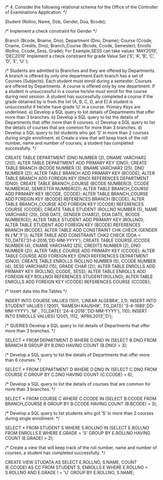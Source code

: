 /* 4.	Consider the following relational schema for the Office of the Controller of Examinations Application. */

Student (Rollno, Name, Dob, Gender, Doa, Bcode);


/* Implement a check constraint for Gender */


Branch (Bcode, Bname, Dno);
Department (Dno, Dname);
Course (Ccode, Cname, Credits, Dno);
Branch_Course (Bcode, Ccode, Semester);
Enrolls (Rollno, Ccode, Sess, Grade);
For Example,SESS can take values ‘MAY2019’, ‘DEC2019’ 
Implement a check constraint for grade Value Set (‘S’, ‘A’, ‘B’, ‘C’, ‘D’, ‘E’, ‘U’ );


/* Students are admitted to Branches and they are offered by Departments. 
A branch is offered by only one department.Each branch has a set of Courses (Subjects). 
Each student must enroll during a semester. Courses are offered by Departments. 
A course is offered only by one department. 
If a student is unsuccessful in a course he/she must enroll for the course during next session. 
A student has successfully completed a course if the grade obtained by is from the list (A, B, C, D, and E).A student is unsuccessful if he/she have grade ‘U’ in a course.
Primary Keys are underlined.
a)	Develop a SQL query to list details of Departments that offer more than 3 branches.
b)	Develop a SQL query to list the details of Departments that offer more than 6 courses.
c)	Develop a SQL query to list the details of courses that are common for more than 3 branches.
d)	Develop a SQL query to list students who got ‘S’ in more than 2 courses during single enrollment.
e)	Create a view that will keep track of the roll number, name and number of courses, a student has completed successfully. */



CREATE TABLE DEPARTMENT (DNO NUMBER (2), DNAME VARCHAR2 (20));
ALTER TABLE DEPARTMENT ADD PRIMARY KEY (DNO);
CREATE TABLE BRANCH (BCODE NUMBER (3), BNAME VARCHAR2 (25), DNO NUMBER (2));
ALTER TABLE BRANCH ADD PRIMARY KEY (BCODE);
ALTER TABLE BRANCH ADD FOREIGN KEY (DNO) REFERENCES DEPARTMENT (DNO);
CREATE TABLE BRANCH_COURSE (BCODE NUMBER(3), CCODE NUMBER(4), SEMESTER NUMBER(2));
ALTER TABLE BRANCH_COURSE ADD PRIMARY KEY (BCODE, CCODE);
ALTER TABLE BRANCH_COURSE ADD FOREIGN KEY (BCODE) REFERENCES BRANCH (BCODE);
ALTER TABLE BRANCH_COURSE ADD FOREIGN KEY (CCODE) REFERENCES COURSE (CCODE);
CREATE TABLE STUDENT (ROLLNO NUMBER (5), NAME VARCHAR2 (20), DOB DATE, GENDER CHAR(2), DOA DATE, BCODE NUMBER(3));
ALTER TABLE STUDENT ADD PRIMARY KEY (ROLLNO);
ALTER TABLE STUDENT ADD FOREIGN KEY (BCODE) REFERENCES BRANCH (BCODE);
ALTER TABLE ADD CONSTRAINT CHK CHECK (GENDER IN ('M','F'));
ALTER TABLE ADD CONSTRAINT CHK2 CHECK (DOA < TO_DATE('31-4-2016,'DD-MM-YYYY');
CREATE TABLE COURSE (CCODE NUMBER (4), CNAME VARCHAR2 (25), CREDITS NUMBER (2), DNO NUMBER (2));
ALTER TABLE COURSE ADD PRIMARY KEY (CCODE);
ALTER TABLE COURSE ADD FOREIGN KEY (DNO) REFERENCES DEPARTMENT (DNO));
CREATE TABLE ENROLLS (ROLLNO NUMBER (5), CCODE NUMBER (4), SESS VARCHAR2 (15), GRADE CHAR (2));
ALTER TABLE ENROLLS ADD PRIMARY KEY (ROLLNO, CCODE, SESS);
ALTER TABLE ENROLLS ADD FOREIGN KEY ROLLNO) REFERENCES STUDENT(ROLLNO);
ALTER TABLE ENROLLS ADD FOREIGN KEY (CCODE) REFERENCES COURSE (CCODE);


/* Insert data into the Tables */

INSERT INTO COURSE VALUES (1011, 'LINEAR ALGEBRA', 2,1);
INSERT INTO STUDENT VALUES ( 12001, 'RAMESH KAUSHIK', TO_DATE( '3-4-1989',DD-MM-YYYY') ,'M' , TO_DATE( '24-4-2016','DD-MM-YYYY'), 110);
INSERT INTO ENROLLS VALUES( 12001, 1112, 'APRIL2013','D');


/* QUERIES
Develop a SQL query to list details of Departments that offer more than 3 branches.
*/

SELECT * FROM DEPARTMENT D WHERE D.DNO IN (SELECT B.DNO FROM BRANCH B GROUP BY B.DNO HAVING COUNT (B.DNO) > 3);


/* Develop a SQL query to list the details of Departments that offer more than 6 courses. */


SELECT * FROM DEPARTMENT D WHERE D.DNO IN (SELECT C.DNO FROM COURSE C GROUP BY C.DNO HAVING COUNT (C.CCODE) > 6);

/* Develop a SQL query to list the details of courses that are common for more than 3 branches. */

SELECT * FROM COURSE C WHERE C.CCODE IN (SELECT B.CCODE FROM BRANCH_COURSE B GROUP BY B.CCODE HAVING COUNT (B.BCODE) > 3);

/* Develop a SQL query to list students who got ‘S’ in more than 2 courses during single enrollment. */

SELECT * FROM STUDENT S WHERE S.ROLLNO IN (SELECT E.ROLLNO FROM ENROLLS E WHERE E.GRADE = 'S' GROUP BY E.ROLLNO HAVING COUNT (E.GRADE) > 2);

/* Create a view that will keep track of the roll number, name and number of courses, a student has completed successfully. */


CREATE VIEW STUDATA AS SELECT E.ROLLNO, S.NAME, COUNT (E.CCODE) AS CC FROM STUDENT S, ENROLLS E WHERE E.ROLLNO = S.ROLLNO AND E.GRADE ! = 'U' GROUP BY E.ROLLNO, S.NAME;
